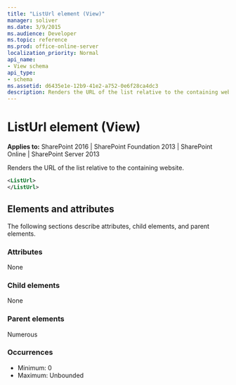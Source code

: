```yaml
---
title: "ListUrl element (View)"
manager: soliver
ms.date: 3/9/2015
ms.audience: Developer
ms.topic: reference
ms.prod: office-online-server
localization_priority: Normal
api_name:
- View schema
api_type:
- schema
ms.assetid: d6435e1e-12b9-41e2-a752-0e6f28ca4dc3
description: Renders the URL of the list relative to the containing website. 
---
```


# ListUrl element (View)

**Applies to:** SharePoint 2016 | SharePoint Foundation 2013 | SharePoint Online | SharePoint Server 2013
  
Renders the URL of the list relative to the containing website. 
  
```XML
<ListUrl>
</ListUrl>
```

## Elements and attributes

The following sections describe attributes, child elements, and parent elements.

### Attributes

None
   
### Child elements

None
   
### Parent elements

Numerous 
   
### Occurrences

- Minimum: 0
- Maximum: Unbounded

<br/> 
   

